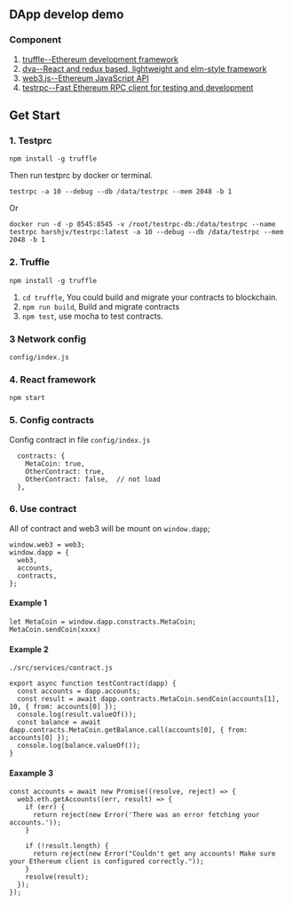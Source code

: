 
## DApp develop demo

### Component
1. [truffle--Ethereum development framework](https://github.com/trufflesuite/truffle)
2. [dva--React and redux based, lightweight and elm-style framework](https://github.com/dvajs/dva)
3. [web3.js--Ethereum JavaScript API](https://github.com/ethereum/web3.js)
4. [testrpc--Fast Ethereum RPC client for testing and development](https://github.com/ethereumjs/testrpc)

## Get Start
### 1. Testprc

```
npm install -g truffle
```
Then run testprc by docker or terminal.

```
testrpc -a 10 --debug --db /data/testrpc --mem 2048 -b 1
```
Or

```
docker run -d -p 8545:8545 -v /root/testrpc-db:/data/testrpc --name testrpc harshjv/testrpc:latest -a 10 --debug --db /data/testrpc --mem 2048 -b 1
```

### 2. Truffle

  ```
  npm install -g truffle
  ```

1. `cd truffle`, You could build and migrate your contracts to blockchain.
2. `npm run build`, Build and migrate contracts
4. `npm test`, use mocha to test contracts.

### 3 Network config

```
config/index.js
```

### 4. React framework

```
npm start
```


### 5. Config contracts
Config contract in file `config/index.js`

```
  contracts: {
    MetaCoin: true,
    OtherContract: true,
    OtherContract: false,  // not load
  },
```

### 6. Use contract
All of contract and web3 will be mount on `window.dapp`;

```
window.web3 = web3;
window.dapp = {
  web3,
  accounts,
  contracts,
};
```

#### Example 1

```
let MetaCoin = window.dapp.constracts.MetaCoin;
MetaCoin.sendCoin(xxxx)
```

#### Example 2

`./src/services/contract.js`

```
export async function testContract(dapp) {
  const accounts = dapp.accounts;
  const result = await dapp.contracts.MetaCoin.sendCoin(accounts[1], 10, { from: accounts[0] });
  console.log(result.valueOf());
  const balance = await dapp.contracts.MetaCoin.getBalance.call(accounts[0], { from: accounts[0] });
  console.log(balance.valueOf());
}
```

#### Eaxample 3

```
const accounts = await new Promise((resolve, reject) => {
  web3.eth.getAccounts((err, result) => {
    if (err) {
      return reject(new Error('There was an error fetching your accounts.'));
    }

    if (!result.length) {
      return reject(new Error("Couldn't get any accounts! Make sure your Ethereum client is configured correctly."));
    }
    resolve(result);
  });
});
```